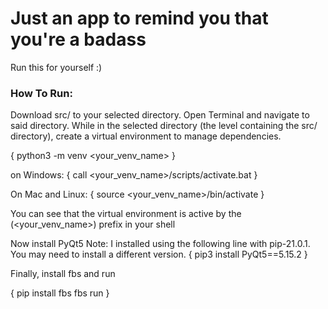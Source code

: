 # Just an app to remind you that you're a badass
Run this for yourself :)


### How To Run:
Download src/ to your selected directory.
Open Terminal and navigate to said directory.
While in the selected directory (the level containing the src/ directory),
create a virtual environment to manage dependencies.

{ python3 -m venv <your_venv_name> }

on Windows:
{ call <your_venv_name>/scripts/activate.bat }

On Mac and Linux:
{ source <your_venv_name>/bin/activate }

You can see that the virtual environment is active by the (<your_venv_name>) prefix in your shell

Now install PyQt5
Note: I installed using the following line with pip-21.0.1. You may need to install a different version.
{ pip3 install PyQt5==5.15.2 }

Finally, install fbs and run

{ pip install fbs
  fbs run }


